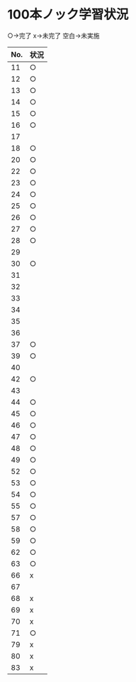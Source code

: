 # 100本ノック学習状況       

○->完了 x->未完了 空白->未実施      

| No. | 状況 |
| --- | --- |
| 11 | ○ |
| 12 | ○ |
| 13 | ○ |
| 14 | ○ |
| 15 | ○ |
| 16 | ○ |
| 17 |  |
| 18 | ○ |
| 20 | ○ |
| 22 | ○ |
| 23 | ○ |
| 24 | ○ |
| 25 | ○ |
| 26 | ○ |
| 27 | ○ |
| 28 | ○ |
| 29 |  |
| 30 | ○ |
| 31 |  |
| 32 |  |
| 33 |  |
| 34 |  |
| 35 |  |
| 36 |  |
| 37 | ○ |
| 39 | ○ |
| 40 |  |
| 42 | ○ |
| 43 |  |
| 44 | ○ |
| 45 | ○ |
| 46 | ○ |
| 47 | ○ |
| 48 | ○ |
| 49 | ○ |
| 52 | ○ |
| 53 | ○ |
| 54 | ○ |
| 55 | ○ |
| 57 | ○ |
| 58 | ○ |
| 59 | ○ |
| 62 | ○ |
| 63 | ○ |
| 66 | x |
| 67 |  |
| 68 | x |
| 69 | x |
| 70 | x |
| 71 | ○ |
| 79 | x |
| 80 | x |
| 83 | x |
